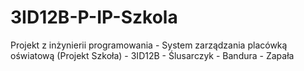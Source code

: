 # 3ID12B-P-IP-Szkola
Projekt z inżynierii programowania - System zarządzania placówką oświatową (Projekt Szkoła) - 3ID12B - Ślusarczyk - Bandura - Zapała
